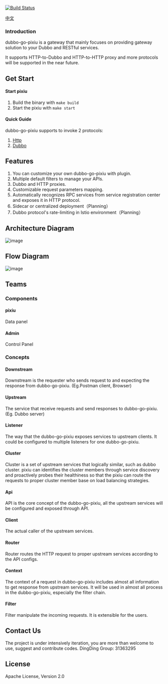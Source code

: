 [![Build Status](https://travis-ci.org/dubbogo/dubbo-go-pixiu.svg?branch=master)](https://travis-ci.org/dubbogo/dubbo-go-pixiu)

[中文](./README_CN.md) 
### Introduction

dubbo-go-pixiu is a gateway that mainly focuses on providing gateway solution to your Dubbo and RESTful services.

It supports HTTP-to-Dubbo and HTTP-to-HTTP proxy and more protocols will be supported in the near future.

## Get Start
#### Start pixiu
1. Build the binary with `make build`
2. Start the pixiu with `make start`

#### Quick Guide
dubbo-go-pixiu supports to invoke 2 protocols:

1. [Http](https://github.com/dubbogo/dubbo-go-pixiu/blob/develop/docs/sample/http.md) 
2. [Dubbo](https://github.com/dubbogo/dubbo-go-pixiu/blob/develop/docs/sample/dubbo.md)

## Features
1. You can customize your own dubbo-go-pixiu with plugin.
2. Multiple default filters to manage your APIs.
3. Dubbo and HTTP proxies.
4. Customizable request parameters mapping.
5. Automatically recognizes RPC services from service registration center and exposes it in HTTP protocol.
4. Sidecar or centralized deployment（Planning）
5. Dubbo protocol's rate-limiting in Istio environment（Planning）

## Architecture Diagram
![image](https://raw.githubusercontent.com/dubbogo/dubbo-go-pixiu/master/docs/images/dubbgopixiu-infrastructure.png)
## Flow Diagram
![image](https://raw.githubusercontent.com/dubbogo/dubbo-go-pixiu/master/docs/images/dubbogopixiu-procedure.png)

## Teams
### Components
#### pixiu
Data panel
#### Admin
Control Panel
### Concepts
#### Downstream
Downstream is the requester who sends request to and expecting the response from dubbo-go-pixiu. (Eg.Postman client, Browser)
#### Upstream
The service that receive requests and send responses to dubbo-go-pixiu. (Eg. Dubbo server)
#### Listener
The way that the dubbo-go-pixiu exposes services to upstream clients. It could be configured to multiple listeners for one dubbo-go-pixiu.
#### Cluster
Cluster is a set of upstream services that logically similar, such as dubbo cluster. pixiu can identifies the cluster members through service discovery and proactively probes their healthiness so that the pixiu can route the requests to proper cluster member base on load balancing strategies.
#### Api
API is the core concept of the dubbo-go-pixiu, all the upstream services will be configured and exposed through API.
#### Client
The actual caller of the upstream services.
#### Router
Router routes the HTTP request to proper upstream services according to the API configs.
#### Context
The context of a request in dubbo-go-pixiu includes almost all information to get response from upstream services. It will be used in almost all process in the dubbo-go-pixiu, especially the filter chain.
#### Filter
Filter manipulate the incoming requests. It is extensible for the users.
## Contact Us
The project is under intensively iteration, you are more than welcome to use, suggest and contribute codes. DingDing Group: 31363295
## License

Apache License, Version 2.0
